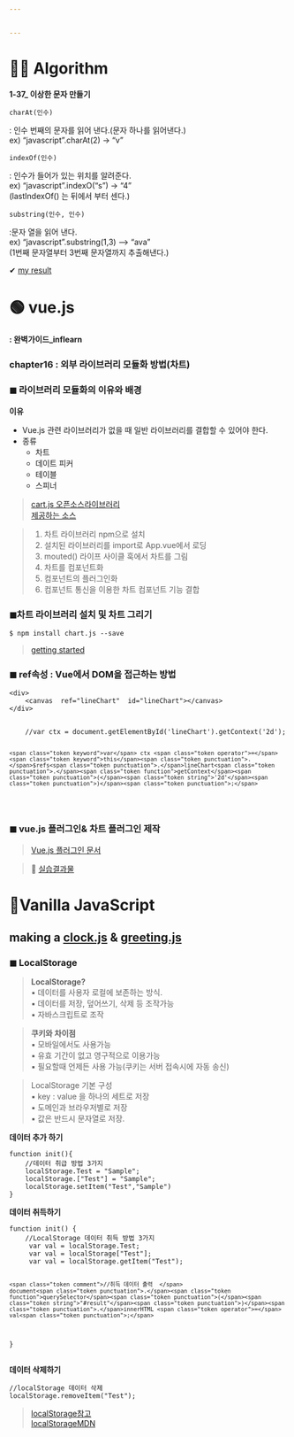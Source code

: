 ```yaml
---


---
```


<h1 id="👩‍💻-algorithm">👩‍💻 Algorithm</h1>
<p><strong>1-37_ 이상한 문자 만들기</strong></p>
<pre><code>charAt(인수)
</code></pre>
<p>: 인수 번째의 문자를 읽어 낸다.(문자 하나를 읽어낸다.)<br>
ex) “javascript”.charAt(2) -&gt; “v”</p>
<pre><code>indexOf(인수)
</code></pre>
<p>: 인수가 들어가 있는 위치를 알려준다.<br>
ex) “javascript”.indexO(“s”) -&gt; “4”<br>
(lastIndexOf() 는 뒤에서 부터 센다.)</p>
<pre><code>substring(인수, 인수)
</code></pre>
<p>:문자 열을 읽어 낸다.<br>
ex) “javascript”.substring(1,3) --&gt; “ava”<br>
(1번째 문자열부터 3번째 문자열까지 추출해낸다.)</p>
<p>✔  <a href="https://github.com/gay0ung/Algorithm/blob/master/LEVEL_01/37_%EC%9D%B4%EC%83%81%ED%95%9C%20%EB%AC%B8%EC%9E%90%20%EB%A7%8C%EB%93%A4%EA%B8%B0.html">my result</a></p>
<h1 id="🟢-vue.js">🟢 vue.js</h1>
<p><strong>: 완벽가이드_inflearn</strong></p>
<h3 id="chapter16--외부-라이브러리-모듈화-방법차트">chapter16 : 외부 라이브러리 모듈화 방법(차트)</h3>
<h3 id="◼-라이브러리-모듈화의-이유와-배경">◼ 라이브러리 모듈화의 이유와 배경</h3>
<p><strong>이유</strong></p>
<ul>
<li>Vue.js 관련 라이브러리가 없을 때 일반 라이브러리를 결합할 수 있어야 한다.</li>
<li>종류
<ul>
<li>차트</li>
<li>데이트 피커</li>
<li>테이블</li>
<li>스피너</li>
</ul>
</li>
</ul>
<blockquote>
<p><a href="https://www.chartjs.org/">cart.js 오픈소스라이브러리</a><br>
<a href="https://www.chartjs.org/docs/latest/">제공하는 소스</a></p>
</blockquote>
<blockquote>
<ol>
<li>차트 라이브러리 npm으로 설치</li>
<li>설치된 라이브러리를 import로 App.vue에서 로딩</li>
<li>mouted() 라이프 사이클 훅에서 차트를 그림</li>
<li>차트를 컴포넌트화</li>
<li>컴포넌트의 플러그인화</li>
<li>컴포넌트 통신을 이용한 차트 컴포넌트 기능 결합</li>
</ol>
</blockquote>
<h3 id="◼차트-라이브러리-설치-및-차트-그리기">◼차트 라이브러리 설치 및 차트 그리기</h3>
<pre><code>$ npm install chart.js --save
</code></pre>
<blockquote>
<p><a href="https://www.chartjs.org/docs/latest/getting-started/">getting started</a></p>
</blockquote>
<h3 id="◼-ref속성--vue에서-dom을-접근하는-방법">◼ ref속성 : Vue에서 DOM을 접근하는 방법</h3>
<pre class=" language-html"><code class="prism  language-html"><span class="token tag"><span class="token tag"><span class="token punctuation">&lt;</span>div</span><span class="token punctuation">&gt;</span></span>
	<span class="token tag"><span class="token tag"><span class="token punctuation">&lt;</span>canvas</span>  <span class="token attr-name">ref</span><span class="token attr-value"><span class="token punctuation">=</span><span class="token punctuation">"</span>lineChart<span class="token punctuation">"</span></span>  <span class="token attr-name">id</span><span class="token attr-value"><span class="token punctuation">=</span><span class="token punctuation">"</span>lineChart<span class="token punctuation">"</span></span><span class="token punctuation">&gt;</span></span><span class="token tag"><span class="token tag"><span class="token punctuation">&lt;/</span>canvas</span><span class="token punctuation">&gt;</span></span>
<span class="token tag"><span class="token tag"><span class="token punctuation">&lt;/</span>div</span><span class="token punctuation">&gt;</span></span>
</code></pre>
<pre class=" language-js"><code class="prism  language-js">
    <span class="token comment">//var ctx = document.getElementById('lineChart').getContext('2d');</span>

	<span class="token keyword">var</span> ctx <span class="token operator">=</span>  <span class="token keyword">this</span><span class="token punctuation">.</span>$refs<span class="token punctuation">.</span>lineChart<span class="token punctuation">.</span><span class="token function">getContext</span><span class="token punctuation">(</span><span class="token string">'2d'</span><span class="token punctuation">)</span><span class="token punctuation">;</span>
</code></pre>
<h3 id="◼-vue.js-플러그인-차트-플러그인-제작">◼ vue.js 플러그인&amp; 차트 플러그인 제작</h3>
<blockquote>
<p><a href="https://kr.vuejs.org/v2/guide/plugins.html">Vue.js 플러그인 문서</a></p>
</blockquote>
<blockquote>
<p>👏 <a href="https://github.com/gay0ung/vue_study/tree/master/3.VUE-ADVANCED_inflearn/vue-charts/chart-lib">실습결과물</a></p>
</blockquote>
<h1 id="🍦vanilla-javascript">🍦Vanilla JavaScript</h1>
<h2 id="making-a-clock.js--greeting.js">making a <a href="https://github.com/gay0ung/JavaScript/blob/master/Vanilla-JS/js/clock.js">clock.js</a> &amp; <a href="https://github.com/gay0ung/JavaScript/blob/master/Vanilla-JS/js/greetings.js">greeting.js</a></h2>
<h3 id="◼-localstorage">◼ LocalStorage</h3>
<blockquote>
<p><strong>LocalStorage?</strong><br>
▪ 데이터를 사용자 로컬에 보존하는 방식.<br>
▪ 데이터를 저장, 덮어쓰기, 삭제 등 조작가능<br>
▪ 자바스크립트로 조작</p>
</blockquote>
<blockquote>
<p><strong>쿠키와 차이점</strong><br>
▪ 모바일에서도 사용가능<br>
▪ 유효 기간이 없고 영구적으로 이용가능<br>
▪  필요할때 언제든 사용 가능(쿠키는 서버 접속시에 자동 송신)</p>
</blockquote>
<blockquote>
<p>LocalStorage 기본 구성<br>
▪ key : value 을 하나의 세트로 저장<br>
▪ 도메인과 브라우저별로 저장<br>
▪ 값은 반드시 문자열로 저장.</p>
</blockquote>
<p><strong>데이터 추가 하기</strong></p>
<pre class=" language-js"><code class="prism  language-js"><span class="token keyword">function</span> <span class="token function">init</span><span class="token punctuation">(</span><span class="token punctuation">)</span><span class="token punctuation">{</span>
	<span class="token comment">//데이터 취급 방법 3가지</span>
	localStorage<span class="token punctuation">.</span>Test <span class="token operator">=</span> <span class="token string">"Sample"</span><span class="token punctuation">;</span>
	localStorage<span class="token punctuation">.</span><span class="token punctuation">[</span><span class="token string">"Test"</span><span class="token punctuation">]</span> <span class="token operator">=</span> <span class="token string">"Sample"</span><span class="token punctuation">;</span>
	localStorage<span class="token punctuation">.</span><span class="token function">setItem</span><span class="token punctuation">(</span><span class="token string">"Test"</span><span class="token punctuation">,</span><span class="token string">"Sample"</span><span class="token punctuation">)</span>
<span class="token punctuation">}</span>
</code></pre>
<p><strong>데이터 취득하기</strong></p>
<pre class=" language-js"><code class="prism  language-js"><span class="token keyword">function</span> <span class="token function">init</span><span class="token punctuation">(</span><span class="token punctuation">)</span> <span class="token punctuation">{</span> 
	<span class="token comment">//LocalStorage 데이터 취득 방법 3가지 </span>
	 <span class="token keyword">var</span> val <span class="token operator">=</span> localStorage<span class="token punctuation">.</span>Test<span class="token punctuation">;</span> 
	 <span class="token keyword">var</span> val <span class="token operator">=</span> localStorage<span class="token punctuation">[</span><span class="token string">"Test"</span><span class="token punctuation">]</span><span class="token punctuation">;</span> 
	 <span class="token keyword">var</span> val <span class="token operator">=</span> localStorage<span class="token punctuation">.</span><span class="token function">getItem</span><span class="token punctuation">(</span><span class="token string">"Test"</span><span class="token punctuation">)</span><span class="token punctuation">;</span> 

	<span class="token comment">//취득 데이터 출력  </span>
	document<span class="token punctuation">.</span><span class="token function">querySelector</span><span class="token punctuation">(</span><span class="token string">"#result"</span><span class="token punctuation">)</span><span class="token punctuation">.</span>innerHTML <span class="token operator">=</span> val<span class="token punctuation">;</span> 
<span class="token punctuation">}</span>
</code></pre>
<p><strong>데이터 삭제하기</strong></p>
<pre class=" language-js"><code class="prism  language-js"><span class="token comment">//localStorage 데이터 삭제 </span>
localStorage<span class="token punctuation">.</span><span class="token function">removeItem</span><span class="token punctuation">(</span><span class="token string">"Test"</span><span class="token punctuation">)</span><span class="token punctuation">;</span>
</code></pre>
<blockquote>
<p><a href="https://ponyozzang.tistory.com/341">localStorage참고</a><br>
<a href="https://developer.mozilla.org/ko/docs/Web/API/Window/localStorage">localStorageMDN</a></p>
</blockquote>


